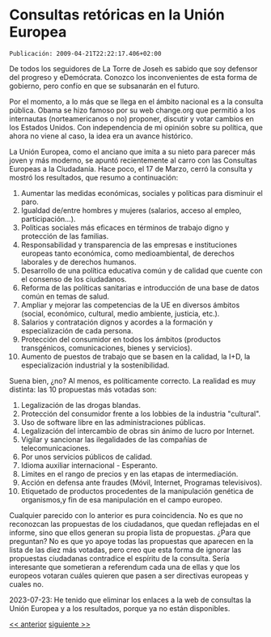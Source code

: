 # Consultas retóricas en la Unión Europea

`Publicación: 2009-04-21T22:22:17.406+02:00`

De todos los seguidores de La Torre de Joseh es sabido que soy defensor del progreso y eDemócrata. Conozco los inconvenientes de esta forma de gobierno, pero confío en que se subsanarán en el futuro.

Por el momento, a lo más que se llega en el ámbito nacional es a la consulta pública. Obama se hizo famoso por su web change.org que permitió a los internautas (norteamericanos o no) proponer, discutir y votar cambios en los Estados Unidos. Con independencia de mi opinión sobre su política, que ahora no viene al caso, la idea era un avance histórico.

La Unión Europea, como el anciano que imita a su nieto para parecer más joven y más moderno, se apuntó recientemente al carro con las Consultas Europeas a la Ciudadanía. Hace poco, el 17 de Marzo, cerró la consulta y mostró los resultados, que resumo a continuación:

1. Aumentar las medidas económicas, sociales y políticas para disminuir el paro.
2. Igualdad de/entre hombres y mujeres (salarios, acceso al empleo, participación…).
3. Políticas sociales más eficaces en términos de trabajo digno y protección de las familias.
4. Responsabilidad y transparencia de las empresas e instituciones europeas tanto económica, como medioambiental, de derechos laborales y de derechos humanos.
5. Desarrollo de una política educativa común y de calidad que cuente con el consenso de los ciudadanos.
6. Reforma de las políticas sanitarias e introducción de una base de datos común en temas de salud.
7. Ampliar y mejorar las competencias de la UE en diversos ámbitos (social, económico, cultural, medio ambiente, justicia, etc.).
8. Salarios y contratación dignos y acordes a la formación y especialización de cada persona.
9. Protección del consumidor en todos los ámbitos (productos transgénicos, comunicaciones, bienes y servicios).
10. Aumento de puestos de trabajo que se basen en la calidad, la I+D, la especialización industrial y la sostenibilidad.

Suena bien, ¿no? Al menos, es políticamente correcto. La realidad es muy distinta: las 10 propuestas más votadas son:

1. Legalización de las drogas blandas.
2. Protección del consumidor frente a los lobbies de la industria "cultural".
3. Uso de software libre en las administraciones públicas.
4. Legalización del intercambio de obras sin ánimo de lucro por Internet.
5. Vigilar y sancionar las ilegalidades de las compañías de telecomunicaciones.
6. Por unos servicios públicos de calidad.
7. Idioma auxiliar internacional - Esperanto.
8. Límites en el rango de precios y en las etapas de intermediación.
9. Acción en defensa ante fraudes (Móvil, Internet, Programas televisivos).
10. Etiquetado de productos procedentes de la manipulación genética de organismos,y fin de esa manipulación en el campo europeo.

Cualquier parecido con lo anterior es pura coincidencia. No es que no reconozcan las propuestas de los ciudadanos, que quedan reflejadas en el informe, sino que ellos generan su propia lista de propuestas. ¿Para que preguntan? No es que yo apoye todas las propuestas que aparecen en la lista de las diez más votadas, pero creo que esta forma de ignorar las propuestas ciudadanas contradice el espíritu de la consulta. Sería interesante que sometieran a referendum cada una de ellas y que los europeos votaran cuáles quieren que pasen a ser directivas europeas y cuales no.

2023-07-23: He tenido que eliminar los enlaces a la web de consultas la Unión Europea y a los resultados, porque ya no están disponibles.

[<< anterior](01.Moviendo_la_Torre.md) [siguiente >>](03.En_busca_de_un_nombre_uhnico.md)

